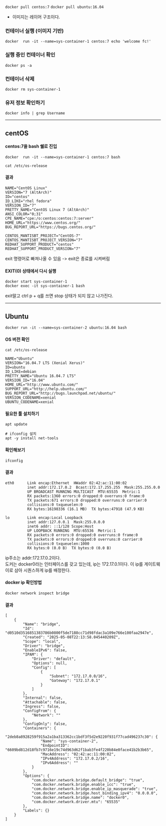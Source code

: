 `docker pull centos:7`
`docker pull ubuntu:16.04`

- 이미지는 레이어 구조이다.

### 컨테이너 실행 (이미지 기반)

`docker  run -it --name=sys-container-1 centos:7 echo 'welcome fc!'`

### 실행 중인 컨테이너 확인

`docker ps -a`

### 컨테이너 삭제

`docker rm sys-container-1`

### 유저 정보 확인하기

`docker info | grep Username`

---

## centOS

#### centos:7을 bash 쉘로 진입

`docker  run -it --name=sys-container-1 centos:7 bash`

`cat /etc/os-release`

#### 결과

```
NAME="CentOS Linux"
VERSION="7 (AltArch)"
ID="centos"
ID_LIKE="rhel fedora"
VERSION_ID="7"
PRETTY_NAME="CentOS Linux 7 (AltArch)"
ANSI_COLOR="0;31"
CPE_NAME="cpe:/o:centos:centos:7:server"
HOME_URL="https://www.centos.org/"
BUG_REPORT_URL="https://bugs.centos.org/"

CENTOS_MANTISBT_PROJECT="CentOS-7"
CENTOS_MANTISBT_PROJECT_VERSION="7"
REDHAT_SUPPORT_PRODUCT="centos"
REDHAT_SUPPORT_PRODUCT_VERSION="7"
```

exit 명령어로 빠져나올 수 있음 -> exit은 종료를 시켜버림

#### EXIT(0) 상태에서 다시 실행

```
docker start sys-container-1
docker exec -it sys-container-1 bash
```

exit말고 ctrl p + q를 쓰면 stop 상태가 되지 않고 나가진다.

---

## Ubuntu

```
docker run -it --name=sys-container-2 ubuntu:16.04 bash
```

#### OS 버전 확인

```
cat /etc/os-release
```

```
NAME="Ubuntu"
VERSION="16.04.7 LTS (Xenial Xerus)"
ID=ubuntu
ID_LIKE=debian
PRETTY_NAME="Ubuntu 16.04.7 LTS"
VERSION_ID="16.04"
HOME_URL="http://www.ubuntu.com/"
SUPPORT_URL="http://help.ubuntu.com/"
BUG_REPORT_URL="http://bugs.launchpad.net/ubuntu/"
VERSION_CODENAME=xenial
UBUNTU_CODENAME=xenial
```

#### 필요한 툴 설치하기

```
apt update

# ifconfig 설치
apt -y install net-tools
```

#### 확인해보기

```
ifconfig
```

#### 결과

```
eth0      Link encap:Ethernet  HWaddr 02:42:ac:11:00:02
          inet addr:172.17.0.2  Bcast:172.17.255.255  Mask:255.255.0.0
          UP BROADCAST RUNNING MULTICAST  MTU:65535  Metric:1
          RX packets:1360 errors:0 dropped:0 overruns:0 frame:0
          TX packets:671 errors:0 dropped:0 overruns:0 carrier:0
          collisions:0 txqueuelen:0
          RX bytes:16198336 (16.1 MB)  TX bytes:47918 (47.9 KB)

lo        Link encap:Local Loopback
          inet addr:127.0.0.1  Mask:255.0.0.0
          inet6 addr: ::1/128 Scope:Host
          UP LOOPBACK RUNNING  MTU:65536  Metric:1
          RX packets:0 errors:0 dropped:0 overruns:0 frame:0
          TX packets:0 errors:0 dropped:0 overruns:0 carrier:0
          collisions:0 txqueuelen:1000
          RX bytes:0 (0.0 B)  TX bytes:0 (0.0 B)
```

ip주소는 addr:172.17.0.2이다.  
도커는 docker0라는 인터페이스를 갖고 있는데, ip는 172.17.0.1이다. 이 ip를 게이트웨이로 삼아 시퀀스하게 ip를 배정한다.

#### docker ip 확인방법

```
docker network inspect bridge
```

#### 결과

```
[
    {
        "Name": "bridge",
        "Id": "d0510d3516851383786b0800f5de7188cc71d98fdac3a109e766e100faa2947e",
        "Created": "2025-05-08T22:13:58.045440209Z",
        "Scope": "local",
        "Driver": "bridge",
        "EnableIPv6": false,
        "IPAM": {
            "Driver": "default",
            "Options": null,
            "Config": [
                {
                    "Subnet": "172.17.0.0/16",
                    "Gateway": "172.17.0.1"
                }
            ]
        },
        "Internal": false,
        "Attachable": false,
        "Ingress": false,
        "ConfigFrom": {
            "Network": ""
        },
        "ConfigOnly": false,
        "Containers": {
            "2deb8a8928259f915a2a1ba313362cc1bdf3f5d2e9220f931f77cad496237c30": {
                "Name": "sys-container-2",
                "EndpointID": "6609bd812d18fb7c9716e19c74d963d62f1bab3fe4f220b84e0face41b2b3b65",
                "MacAddress": "02:42:ac:11:00:02",
                "IPv4Address": "172.17.0.2/16",
                "IPv6Address": ""
            }
        },
        "Options": {
            "com.docker.network.bridge.default_bridge": "true",
            "com.docker.network.bridge.enable_icc": "true",
            "com.docker.network.bridge.enable_ip_masquerade": "true",
            "com.docker.network.bridge.host_binding_ipv4": "0.0.0.0",
            "com.docker.network.bridge.name": "docker0",
            "com.docker.network.driver.mtu": "65535"
        },
        "Labels": {}
    }
]
```
